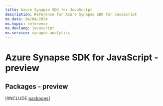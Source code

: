 ```yaml
---
title: Azure Synapse SDK for JavaScript
description: Reference for Azure Synapse SDK for JavaScript
ms.date: 04/04/2024
ms.topic: reference
ms.devlang: javascript
ms.service: synapse-analytics
---
```

# Azure Synapse SDK for JavaScript - preview
## Packages - preview
[!INCLUDE [packages](synapse-index.md)]